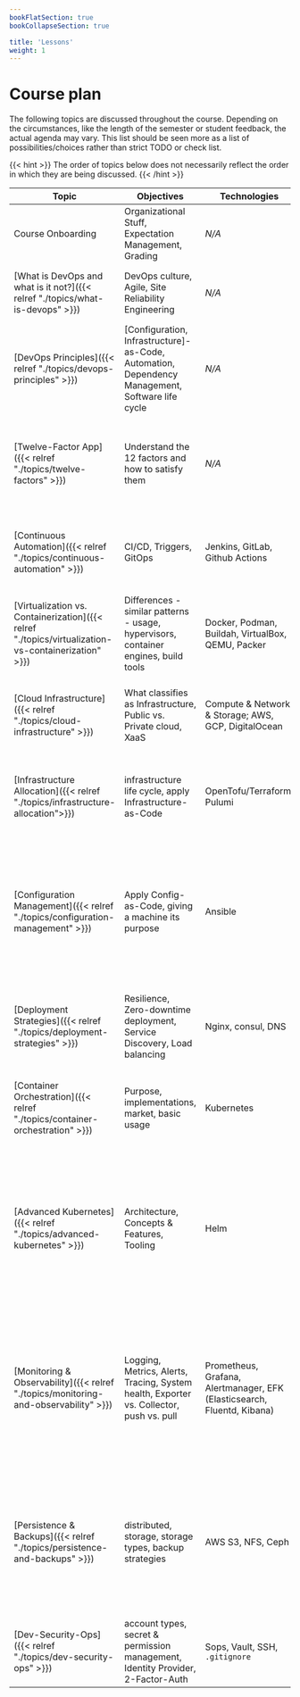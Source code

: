 ```yaml
---
bookFlatSection: true
bookCollapseSection: true

title: 'Lessons'
weight: 1
---
```



Course plan
===========


The following topics are discussed throughout the course. Depending on the circumstances, like the
length of the semester or student feedback, the actual agenda may vary. This list should be
seen more as a list of possibilities/choices rather than strict TODO or check list.
 
{{< hint >}}
The order of topics below does not necessarily reflect the order in which they are
being discussed.
{{< /hint >}}


| Topic                                                                                               | Objectives                                                                                      | Technologies                                                            | Activities(s)                                                                                                                                                                                                                                                   |
|-----------------------------------------------------------------------------------------------------|-------------------------------------------------------------------------------------------------|-------------------------------------------------------------------------|-----------------------------------------------------------------------------------------------------------------------------------------------------------------------------------------------------------------------------------------------------------------|
| Course Onboarding                                                                                   | Organizational Stuff, Expectation Management, Grading                                           | *N/A*                                                                   | 🗣 Sticky notes session                                                                                                                                                                                                                                         |
| [What is DevOps and what is it not?]({{< relref "./topics/what-is-devops" >}})                      | DevOps culture, Agile, Site Reliability Engineering                                             | *N/A*                                                                   | 💡 [{{< page-title "/tutorials/learn-git-workflows" >}}]({{< ref "/tutorials/learn-git-workflows" >}})                                                                                                                                                          |
| [DevOps Principles]({{< relref "./topics/devops-principles" >}})                                    | [Configuration, Infrastructure]-as-Code, Automation, Dependency Management, Software life cycle | *N/A*                                                                   | 🙌 Demonstrate [*showcase*](https://gitlab.bht-berlin.de/fb6-wp11-devops/showcase)                                                                                                                                                                              |
| [Twelve-Factor App]({{< relref "./topics/twelve-factors" >}})                                       | Understand the 12 factors and how to satisfy them                                               | *N/A*                                                                   | 🗣 Assess Twelve-Factor compliance of an example app; 💡 [({{< page-title "/tutorials/install-tool-chain" >}}]({{< ref "/tutorials/install-tool-chain" >}})                                                                                                     |
| [Continuous Automation]({{< relref "./topics/continuous-automation" >}})                            | CI/CD, Triggers, GitOps                                                                         | Jenkins, GitLab, Github Actions                                         | 💡 [{{< page-title "/tutorials/define-and-run-pipeline" >}}]({{< ref "/tutorials/define-and-run-pipeline" >}})                                                                                                                                                  |
| [Virtualization vs. Containerization]({{< relref "./topics/virtualization-vs-containerization" >}}) | Differences - similar patterns - usage, hypervisors, container engines, build tools             | Docker, Podman, Buildah, VirtualBox, QEMU, Packer                       | 💡 [{{< page-title "/tutorials/spin-up-virtual-machine-locally" >}}y]({{< ref "/tutorials/spin-up-virtual-machine-locally" >}})                                                                                                                                 |
| [Cloud Infrastructure]({{< relref "./topics/cloud-infrastructure" >}})                              | What classifies as Infrastructure, Public vs. Private cloud, XaaS                               | Compute & Network & Storage; AWS, GCP, DigitalOcean                     | 💡 [{{< page-title "/tutorials/build-images-and-start-containers" >}}]({{< ref "/tutorials/build-images-and-start-containers" >}})                                                                                                                              |
| [Infrastructure Allocation]({{< relref "./topics/infrastructure-allocation">}})                     | infrastructure life cycle, apply Infrastructure-as-Code                                         | OpenTofu/Terraform, Pulumi                                              | 💡 [{{< page-title "/tutorials/allocate-virtual-machine-in-cloud" >}}]({{< ref "/tutorials/allocate-virtual-machine-in-cloud" >}})                                                                                                                              |
| [Configuration Management]({{< relref "./topics/configuration-management" >}})                      | Apply Config-as-Code, giving a machine its purpose                                              | Ansible                                                                 | 💡 [{{< page-title "/tutorials/automate-system-configuration" >}}]({{< ref "/tutorials/automate-system-configuration" >}}); 💡 [{{< page-title "/tutorials/set-up-cicd-system" >}}]({{< ref "/tutorials/set-up-cicd-system" >}})                                |
| [Deployment Strategies]({{< relref "./topics/deployment-strategies" >}})                            | Resilience, Zero-downtime deployment, Service Discovery, Load balancing                         | Nginx, consul, DNS                                                      | 💡 [{{< page-title "/tutorials/update-version-as-instance-group" >}}]({{< ref "/tutorials/update-version-as-instance-group" >}})                                                                                                                                |
| [Container Orchestration]({{< relref "./topics/container-orchestration" >}})                        | Purpose, implementations, market, basic usage                                                   | Kubernetes                                                              | 💡 [{{< page-title "/tutorials/deploy-app-on-kubernetes" >}}]({{< ref "/tutorials/deploy-app-on-kubernetes" >}})                                                                                                                                                |
| [Advanced Kubernetes]({{< relref "./topics/advanced-kubernetes" >}})                                | Architecture, Concepts & Features, Tooling                                                      | Helm                                                                    | 💡 [{{< page-title "/tutorials/manage-kubernetes-objects-with-helm" >}}]({{< ref "/tutorials/manage-kubernetes-objects-with-helm" >}}); 💡 [{{< page-title "/tutorials/provision-kubernetes" >}}]({{< ref "/tutorials/provision-kubernetes" >}})                |
| [Monitoring & Observability]({{< relref "./topics/monitoring-and-observability" >}})                | Logging, Metrics, Alerts, Tracing, System health, Exporter vs. Collector, push vs. pull         | Prometheus, Grafana, Alertmanager, EFK (Elasticsearch, Fluentd, Kibana) | 💡 [{{< page-title "/tutorials/collect-and-visualize-metrics" >}}]({{< ref "/tutorials/collect-and-visualize-metrics" >}}); 💡 [{{< ref "/tutorials/investigate-system-and-write-exporter" >}}]({{< ref "/tutorials/investigate-system-and-write-exporter" >}}) |
| [Persistence & Backups]({{< relref "./topics/persistence-and-backups" >}})                          | distributed, storage, storage types, backup strategies                                          | AWS S3, NFS, Ceph                                                       | 💡 [{{< page-title "/tutorials/create-encrypted-backup" >}}]({{< ref "/tutorials/create-encrypted-backup" >}}); 💡 [{{< page-title "/tutorials/persist-state-on-kubernetes" >}}]({{< ref "/tutorials/persist-state-on-kubernetes" >}})                          |
| [Dev-Security-Ops]({{< relref "./topics/dev-security-ops" >}})                                      | account types, secret & permission management, Identity Provider, 2-Factor-Auth                 | Sops, Vault, SSH, `.gitignore`                                          | *N/A*                                                                                                                                                                                                                                                           | 
